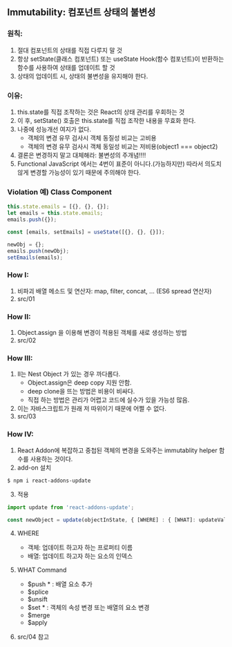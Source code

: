 ## Immutability: 컴포넌트 상태의 불변성

### 원칙:
1. 절대 컴포넌트의 상태를 직접 다루지 말 것
2. 항상 setState(클래스 컴포넌트) 또는 useState Hook(함수 컴포넌트)이 반환하는 함수를 사용하여 상태를 업데이트 할 것
3. 상태의 업데이트 시, 상태의 불변성을 유지해야 한다.

### 이유:
1. this.state를 직접 조작하는 것은 React의 상태 관리를 우회하는 것
2. 이 후, setState() 호출은 this.state를 직접 조작한 내용을 무효화 한다.
3. 나중에 성능개선 여지가 없다.
    - 객체의 변경 유무 검사시 객체 동질성 비교는 고비용
    - 객체의 변경 유무 검사시 객체 동일성 비교는 저비용(object1 === object2)
4. 결론은 변경하지 말고 대체해라: 불변성의 주개념!!!!
5. Functional JavaScript 에서는 4번이 표준이 아니다.(가능하지만) 따라서 의도치 않게 변경할 가능성이 있기 때문에 주의해야 한다.

### Violation 예) Class Component
```javascript
this.state.emails = [{}, {}, {}];
let emails = this.state.emails;
emails.push({});

const [emails, setEmails] = useState([{}, {}, {}]);

newObj = {};
emails.push(newObj);
setEmails(emails);
```

### How I:
1. 비파괴 배열 메소드 및 연산자: map, filter, concat, ... (ES6 spread 연산자)
2. src/01

### How II:
1. Object.assign 을 이용해 변경이 적용된 객체를 새로 생성하는 방법
2. src/02

### How III:
1. II는 Nest Object 가 있는 경우 까다롭다.
   - Object.assign은 deep copy 지원 안함.
   - deep clone을 뜨는 방법은 비용이 비싸다.
   - 직접 하는 방법은 관리가 어렵고 코드에 실수가 있을 가능성 많음.
2. 이는 자바스크립트가 원래 저 따위이기 때문에 어쩔 수 없다.
3. src/03

### How IV:
1. React Addon에 복잡하고 중첩된 객체의 변경을 도와주는 immutablity helper 함수를 사용하는 것이다.
2. add-on 설치
```bash
$ npm i react-addons-update
```

3. 적용
```javascript
import update from 'react-addons-update';

const newObject = update(objectInState, { [WHERE] : { [WHAT]: updateValue } });
```

4. WHERE
   - 객체: 업데이트 하고자 하는 프로퍼티 이름
   - 배열: 업데이트 하고자 하는 요소의 인덱스

5. WHAT Command
   - $push      * : 배열 요소 추가
   - $splice
   - $unsift
   - $set       * : 객체의 속성 변경 또는 배열의 요소 변경
   - $merge
   - $apply

6. src/04 참고
